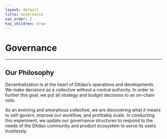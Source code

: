 ```yaml
---
layout: default
title: Governance
nav_order: 2
has_children: true
---
```


# Governance

___ 

## Our Philosophy  
  
Decentralization is at the heart of DXdao’s operations and developments. We make decisions as a collective without a central authority. In order to further this goal, we put all strategy and budget decisions to an on-chain vote.

As an evolving and amorphous collective, we are discovering what it means to self-govern, improve our workflow, and profitably scale. In conducting this experiment, we update our governance structures to respond to the needs of the DXdao community and product ecosystem to serve its users trustlessly.
